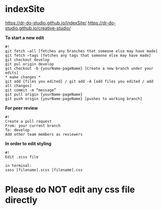 # indexSite

https://dr-do-studio.github.io/indexSite/
https://dr-do-studio.github.io/creative-studio/


**To start a new edit**
```
#!
git fetch —all [fetches any branches that someone else may have made]
git fetch —tags [fetches any tags that someone else may have made]
git checkout develop
git pul origin develop
git checkout -b {yourName-pageName} [Create a new branch under your edits]
* make changes *
git add {files you edited} / git add -A [add files you edited / add all changes]
git commit -m “message”
git pull origin {yourName-pageName}
git push origin {yourName-pageName} [pushes to working branch]
```

**For peer review**
```
#!
Create a pull request
From: your current branch
To: develop
Add other team members as reviewers
```


**In order to edit styling**
```
#!
Edit .scss file

in terminal:
sass [filename].scss [filename].css
```
# Please do NOT edit any css file directly
